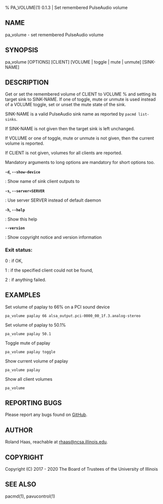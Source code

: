 % PA_VOLUME(1) 0.1.3 | Set remembered PulseAudio volume

## NAME
pa_volume - set remembered PulseAudio volume

## SYNOPSIS
pa_volume [OPTIONS] [CLIENT] [VOLUME | toggle | mute | unmute] [SINK-NAME]

## DESCRIPTION
Get or set the remembered volume of CLIENT to VOLUME % and setting its target
sink to SINK-NAME. If one of toggle, mute or unmute is used instead of a VOLUME
toggle, set or unset the mute state of the sink.

SINK-NAME is a valid PulseAudio sink name as reported by `pacmd list-sinks`.

If SINK-NAME is not given then the target sink is left unchanged.

If VOLUME or one of toggle, mute or unmute is not given, then the current
volume is reported.

If CLIENT is not given, volumes for all clients are reported.

Mandatory arguments to long options are mandatory for short options too.

**`-d`, `--show-device`**

: Show name of sink client outputs to

**`-s`, `--server=SERVER`**

: Use server SERVER instead of default daemon

**`-h`, `--help`**

: Show this help

**`--version`**

: Show copyright notice and version information

### Exit status:
0
: if OK,

1
: if the specified client could not be found,

2
: if anything failed.

## EXAMPLES
Set volume of paplay to 66% on a PCI sound device

    pa_volume paplay 66 alsa_output.pci-0000_00_1f.3.analog-stereo

Set volume of paplay to 50.1%

    pa_volume paplay 50.1

Toggle mute of paplay

    pa_volume paplay toggle

Show current volume of paplay

    pa_volume paplay

Show all client volumes
    
    pa_volume

## REPORTING BUGS
Please report any bugs found on
[GitHub](https://github.com/rhaas80/pa_volume).

## AUTHOR
Roland Haas, reachable at rhaas@ncsa.illinois.edu.

## COPYRIGHT
Copyright (C) 2017 - 2020 The Board of Trustees of the University of Illinois

## SEE ALSO

pacmd(1), pavucontrol(1)
